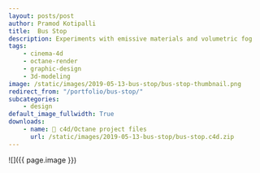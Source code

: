 ```yaml
---
layout: posts/post
author: Pramod Kotipalli
title:  Bus Stop
description: Experiments with emissive materials and volumetric fog
tags:
    - cinema-4d
    - octane-render
    - graphic-design
    - 3d-modeling
image: /static/images/2019-05-13-bus-stop/bus-stop-thumbnail.png
redirect_from: "/portfolio/bus-stop/"
subcategories:
    - design
default_image_fullwidth: True
downloads:
    - name: 🎥 c4d/Octane project files
      url: /static/images/2019-05-13-bus-stop/bus-stop.c4d.zip
---
```


![]({{ page.image }})
